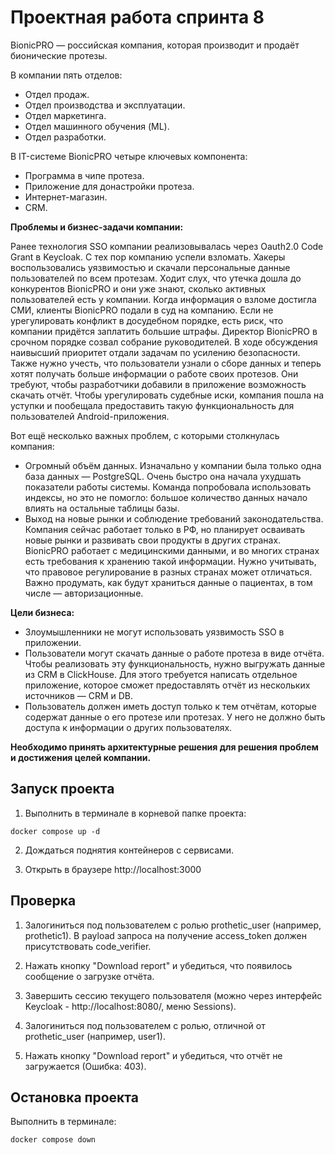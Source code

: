 # Проектная работа спринта 8

BionicPRO — российская компания, которая производит и продаёт бионические протезы.

В компании пять отделов:
   - Отдел продаж.
   - Отдел производства и эксплуатации.
   - Отдел маркетинга.
   - Отдел машинного обучения (ML).
   - Отдел разработки.

В IT-системе BionicPRO четыре ключевых компонента:
   - Программа в чипе протеза.
   - Приложение для донастройки протеза.
   - Интернет-магазин.
   - CRM.

**Проблемы и бизнес-задачи компании:**

Ранее технология SSO компании реализовывалась через Oauth2.0 Code Grant в Keycloak. С тех пор компанию успели взломать. Хакеры воспользовались уязвимостью и скачали персональные данные пользователей по всем протезам. Ходит слух, что утечка дошла до конкурентов BionicPRO и они уже знают, сколько активных пользователей есть у компании. Когда информация о взломе достигла СМИ, клиенты BionicPRO подали в суд на компанию. Если не урегулировать конфликт в досудебном порядке, есть риск, что компании придётся заплатить большие штрафы. Директор BionicPRO в срочном порядке созвал собрание руководителей. В ходе обсуждения наивысший приоритет отдали задачам по усилению безопасности. Также нужно учесть, что пользователи узнали о сборе данных и теперь хотят получать больше информации о работе своих протезов. Они требуют, чтобы разработчики добавили в приложение возможность скачать отчёт. Чтобы урегулировать судебные иски, компания пошла на уступки и пообещала предоставить такую функциональность для пользователей Android-приложения.

Вот ещё несколько важных проблем, с которыми столкнулась компания:
   - Огромный объём данных. Изначально у компании была только одна база данных — PostgreSQL. Очень быстро она начала ухудшать показатели работы системы. Команда попробовала использовать индексы, но это не помогло: большое количество данных начало влиять на остальные таблицы базы.
   - Выход на новые рынки и соблюдение требований законодательства. Компания сейчас работает только в РФ, но планирует осваивать новые рынки и развивать свои продукты в других странах. BionicPRO работает с медицинскими данными, и во многих странах есть требования к хранению такой информации. Нужно учитывать, что правовое регулирование в разных странах может отличаться. Важно продумать, как будут храниться данные о пациентах, в том числе — авторизационные.

**Цели бизнеса:**
   - Злоумышленники не могут использовать уязвимость SSO в приложении.
   - Пользователи могут скачать данные о работе протеза в виде отчёта. Чтобы реализовать эту функциональность, нужно выгружать данные из CRM в ClickHouse. Для этого требуется написать отдельное приложение, которое сможет предоставлять отчёт из нескольких источников — CRM и DB.
   - Пользователь должен иметь доступ только к тем отчётам, которые содержат данные о его протезе или протезах. У него не должно быть доступа к информации о других пользователях.

**Необходимо принять архитектурные решения для решения проблем и достижения целей компании.**


## Запуск проекта

1. Выполнить в терминале в корневой папке проекта:

```shell
docker compose up -d
```

2. Дождаться поднятия контейнеров с сервисами.

3. Открыть в браузере http://localhost:3000

## Проверка

1. Залогиниться под пользователем с ролью prothetic_user (например, prothetic1). В payload запроса на получение access_token должен присутствовать code_verifier.

2. Нажать кнопку "Download report" и убедиться, что появилось сообщение о загрузке отчёта.

3. Завершить сессию текущего пользователя (можно через интерфейс Keycloak - http://localhost:8080/, меню Sessions).

4. Залогиниться под пользователем с ролью, отличной от prothetic_user (например, user1).

5. Нажать кнопку "Download report" и убедиться, что отчёт не загружается (Ошибка: 403).

## Остановка проекта

Выполнить в терминале:

```shell
docker compose down
```
